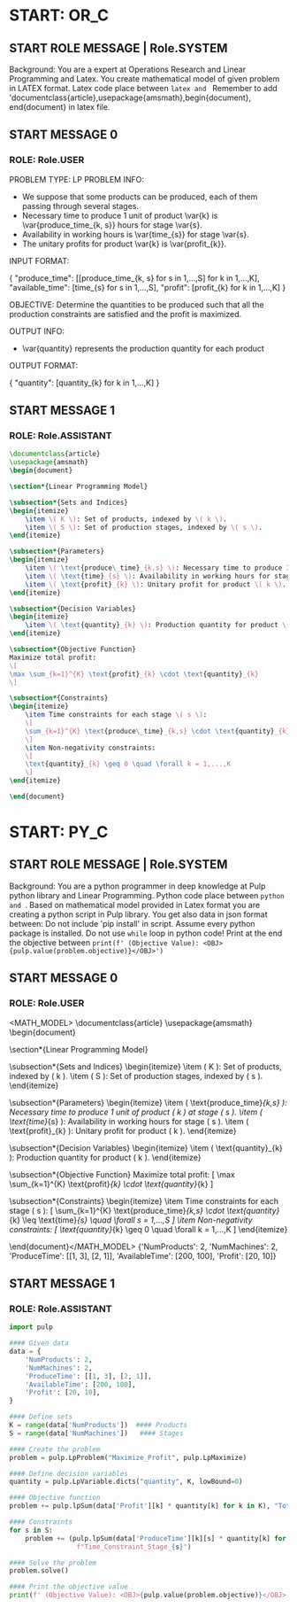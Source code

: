 # START: OR_C 
## START ROLE MESSAGE | Role.SYSTEM 
Background: You are a expert at Operations Research and Linear Programming and Latex. You create mathematical model of given problem in LATEX format. Latex code place between ```latex and ``` Remember to add 'documentclass{article},usepackage{amsmath},begin{document}, end{document} in latex file. 
## START MESSAGE 0 
### ROLE: Role.USER
<DESCRIPTION>
PROBLEM TYPE: LP
PROBLEM INFO:

- We suppose that some products can be produced, each of them passing through several stages.
- Necessary time to produce 1 unit of product \var{k} is \var{produce_time_{k, s}} hours for stage \var{s}.
- Availability in working hours is \var{time_{s}} for stage \var{s}. 
- The unitary profits for product \var{k} is \var{profit_{k}}.

INPUT FORMAT:

{
	"produce_time": [[produce_time_{k, s} for s in 1,...,S] for k in 1,...,K],
	"available_time": [time_{s} for s in 1,...,S],
	"profit": [profit_{k} for k in 1,...,K]
}


OBJECTIVE: Determine the quantities to be produced such that all the production constraints are satisfied and the profit is maximized.

OUTPUT INFO:

- \var{quantity} represents the production quantity for each product

OUTPUT FORMAT:

{
	"quantity": [quantity_{k} for k in 1,...,K]
}
</DESCRIPTION>


## START MESSAGE 1 
### ROLE: Role.ASSISTANT
```latex
\documentclass{article}
\usepackage{amsmath}
\begin{document}

\section*{Linear Programming Model}

\subsection*{Sets and Indices}
\begin{itemize}
    \item \( K \): Set of products, indexed by \( k \).
    \item \( S \): Set of production stages, indexed by \( s \).
\end{itemize}

\subsection*{Parameters}
\begin{itemize}
    \item \( \text{produce\_time}_{k,s} \): Necessary time to produce 1 unit of product \( k \) at stage \( s \).
    \item \( \text{time}_{s} \): Availability in working hours for stage \( s \).
    \item \( \text{profit}_{k} \): Unitary profit for product \( k \).
\end{itemize}

\subsection*{Decision Variables}
\begin{itemize}
    \item \( \text{quantity}_{k} \): Production quantity for product \( k \).
\end{itemize}

\subsection*{Objective Function}
Maximize total profit:
\[
\max \sum_{k=1}^{K} \text{profit}_{k} \cdot \text{quantity}_{k}
\]

\subsection*{Constraints}
\begin{itemize}
    \item Time constraints for each stage \( s \):
    \[
    \sum_{k=1}^{K} \text{produce\_time}_{k,s} \cdot \text{quantity}_{k} \leq \text{time}_{s} \quad \forall s = 1,...,S
    \]
    \item Non-negativity constraints:
    \[
    \text{quantity}_{k} \geq 0 \quad \forall k = 1,...,K
    \]
\end{itemize}

\end{document}
```

# START: PY_C 
## START ROLE MESSAGE | Role.SYSTEM 
Background: You are a python programmer in deep knowledge at Pulp python library and Linear Programming. Python code place between ```python and ```. Based on mathematical model provided in Latex format you are creating a python script in Pulp library. You get also data in json format between: <DATA></DATA> Do not include 'pip install' in script. Assume every python package is installed. Do not use `while` loop in python code! Print at the end the objective between <OBJ></OBJ> `print(f' (Objective Value): <OBJ>{pulp.value(problem.objective)}</OBJ>')` 
## START MESSAGE 0 
### ROLE: Role.USER
<MATH_MODEL>
\documentclass{article}
\usepackage{amsmath}
\begin{document}

\section*{Linear Programming Model}

\subsection*{Sets and Indices}
\begin{itemize}
    \item \( K \): Set of products, indexed by \( k \).
    \item \( S \): Set of production stages, indexed by \( s \).
\end{itemize}

\subsection*{Parameters}
\begin{itemize}
    \item \( \text{produce\_time}_{k,s} \): Necessary time to produce 1 unit of product \( k \) at stage \( s \).
    \item \( \text{time}_{s} \): Availability in working hours for stage \( s \).
    \item \( \text{profit}_{k} \): Unitary profit for product \( k \).
\end{itemize}

\subsection*{Decision Variables}
\begin{itemize}
    \item \( \text{quantity}_{k} \): Production quantity for product \( k \).
\end{itemize}

\subsection*{Objective Function}
Maximize total profit:
\[
\max \sum_{k=1}^{K} \text{profit}_{k} \cdot \text{quantity}_{k}
\]

\subsection*{Constraints}
\begin{itemize}
    \item Time constraints for each stage \( s \):
    \[
    \sum_{k=1}^{K} \text{produce\_time}_{k,s} \cdot \text{quantity}_{k} \leq \text{time}_{s} \quad \forall s = 1,...,S
    \]
    \item Non-negativity constraints:
    \[
    \text{quantity}_{k} \geq 0 \quad \forall k = 1,...,K
    \]
\end{itemize}

\end{document}</MATH_MODEL>
<DATA>
{'NumProducts': 2, 'NumMachines': 2, 'ProduceTime': [[1, 3], [2, 1]], 'AvailableTime': [200, 100], 'Profit': [20, 10]}</DATA>


## START MESSAGE 1 
### ROLE: Role.ASSISTANT
```python
import pulp

#### Given data
data = {
    'NumProducts': 2,
    'NumMachines': 2,
    'ProduceTime': [[1, 3], [2, 1]],
    'AvailableTime': [200, 100],
    'Profit': [20, 10],
}

#### Define sets
K = range(data['NumProducts'])  #### Products
S = range(data['NumMachines'])   #### Stages

#### Create the problem
problem = pulp.LpProblem("Maximize_Profit", pulp.LpMaximize)

#### Define decision variables
quantity = pulp.LpVariable.dicts("quantity", K, lowBound=0)

#### Objective function
problem += pulp.lpSum(data['Profit'][k] * quantity[k] for k in K), "Total_Profit"

#### Constraints
for s in S:
    problem += (pulp.lpSum(data['ProduceTime'][k][s] * quantity[k] for k in K) <= data['AvailableTime'][s], 
                 f"Time_Constraint_Stage_{s}")

#### Solve the problem
problem.solve()

#### Print the objective value
print(f' (Objective Value): <OBJ>{pulp.value(problem.objective)}</OBJ>')
```

